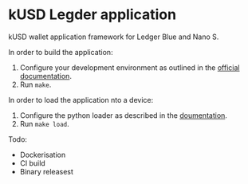 # kUSD Legder application

kUSD wallet application framework for Ledger Blue and Nano S.

In order to build the application:

1. Configure your development environment as outlined in the [official documentation](https://ledger.readthedocs.io/en/latest/userspace/getting_started.html).
2. Run `make`.

In order to load the application nto a device:

1. Configure the python loader as described in the [doumentation](https://github.com/LedgerHQ/blue-loader-python).
2. Run `make load`.

Todo:

- Dockerisation
- CI build
- Binary releasest

